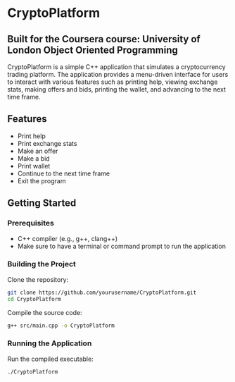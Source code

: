 # CryptoPlatform

## Built for the Coursera course: University of London Object Oriented Programming

CryptoPlatform is a simple C++ application that simulates a cryptocurrency trading platform. The application provides a menu-driven interface for users to interact with various features such as printing help, viewing exchange stats, making offers and bids, printing the wallet, and advancing to the next time frame.

## Features

- Print help
- Print exchange stats
- Make an offer
- Make a bid
- Print wallet
- Continue to the next time frame
- Exit the program

## Getting Started

### Prerequisites

- C++ compiler (e.g., g++, clang++)
- Make sure to have a terminal or command prompt to run the application

### Building the Project

Clone the repository:

```sh
git clone https://github.com/yourusername/CryptoPlatform.git
cd CryptoPlatform
```

Compile the source code:

```sh
g++ src/main.cpp -o CryptoPlatform
```

### Running the Application

Run the compiled executable:

```sh
./CryptoPlatform
```
